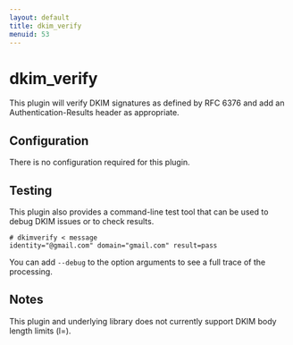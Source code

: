 ```yaml
---
layout: default
title: dkim_verify
menuid: 53
---
```

dkim_verify
===========

This plugin will verify DKIM signatures as defined by RFC 6376 and add
an Authentication-Results header as appropriate.


Configuration
-------------

There is no configuration required for this plugin.


Testing
-------

This plugin also provides a command-line test tool that can be used to 
debug DKIM issues or to check results.

````
# dkimverify < message
identity="@gmail.com" domain="gmail.com" result=pass
````

You can add `--debug` to the option arguments to see a full trace of the processing.


Notes
-----

This plugin and underlying library does not currently support DKIM body length limits (l=).

